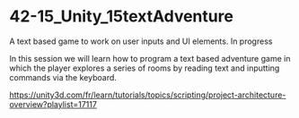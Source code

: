 # 42-15_Unity_15textAdventure

A text based game to work on user inputs and UI elements.
In progress

In this session we will learn how to program a text based adventure game in which the player explores a series of rooms by reading text and inputting commands via the keyboard.

https://unity3d.com/fr/learn/tutorials/topics/scripting/project-architecture-overview?playlist=17117


